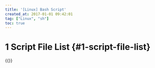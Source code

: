 ```yaml
---
title: '[Linux] Bash Script'
created_at: 2017-01-01 09:42:01
tag: ["Linux", "sh"]
toc: true
---
```


# 1 Script File List {#1-script-file-list}

{{<file-list regularExpression="^.*\.sh$">}}
